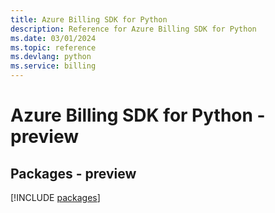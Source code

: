 ```yaml
---
title: Azure Billing SDK for Python
description: Reference for Azure Billing SDK for Python
ms.date: 03/01/2024
ms.topic: reference
ms.devlang: python
ms.service: billing
---
```

# Azure Billing SDK for Python - preview
## Packages - preview
[!INCLUDE [packages](billing-index.md)]